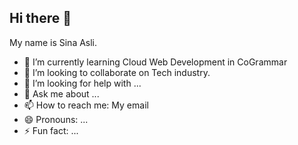 ## Hi there 👋

My name is Sina Asli.

- 🌱 I’m currently learning Cloud Web Development in CoGrammar
- 👯 I’m looking to collaborate on Tech industry.
- 🤔 I’m looking for help with ...
- 💬 Ask me about ...
- 📫 How to reach me: <a url="sina.asli@hotmail.com">My email</a>
- 😄 Pronouns: ...
- ⚡ Fun fact: ...
